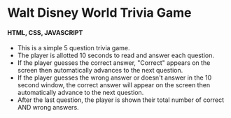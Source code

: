 # Walt Disney World Trivia Game

#### HTML, CSS, JAVASCRIPT

* This is a simple 5 question trivia game.
* The player is allotted 10 seconds to read and answer each question.
* If the player guesses the correct answer, "Correct" appears on the screen then automatically advances to the next question.
* If the player guesses the wrong answer or doesn't answer in the 10 second window, the correct answer will appear on the screen then automatically advance to the next question.
* After the last question, the player is shown their total number of correct AND wrong answers.
